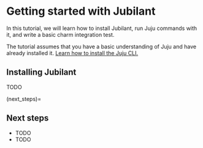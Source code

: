 # Getting started with Jubilant

In this tutorial, we will learn how to install Jubilant, run Juju commands with it, and write a basic charm integration test.

The tutorial assumes that you have a basic understanding of Juju and have already installed it. [Learn how to install the Juju CLI.](https://canonical-juju.readthedocs-hosted.com/en/latest/user/howto/manage-juju/#install-juju)


## Installing Jubilant

TODO


(next_steps)=
## Next steps

- TODO
- TODO
